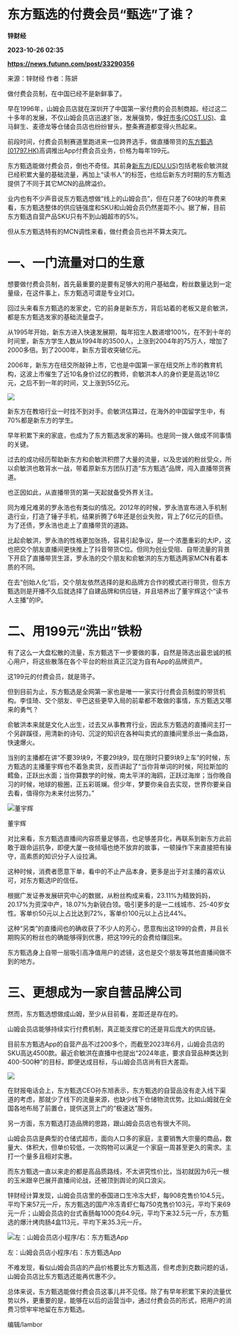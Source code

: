 # 东方甄选的付费会员“甄选”了谁？
**锌财经**

**2023-10-26 02:35**

**https://news.futunn.com/post/33290356**

来源：锌财经 作者：陈妍

做付费会员制，在中国已经不是新鲜事了。

早在1996年，山姆会员店就在深圳开了中国第一家付费的会员制商超。经过这二十多年的发展，不仅山姆会员店迅速扩张，发展强势，像[好市多(COST.US)](https://www.futunn.com/quote/stock?m=us&code=COST)、盒马鲜生、麦德龙等仓储会员店也纷纷冒头，整条赛道都变得火热起来。

前段时间，付费会员制赛道里跑进来一位跨界选手，做直播带货的[东方甄选(01797.HK)](https://www.futunn.com/quote/stock?m=hk&code=01797)高调推出App付费会员业务，价格为每年199元。

东方甄选能做付费会员，倒也不奇怪。其前身[新东方(EDU.US)](https://www.futunn.com/quote/stock?m=us&code=EDU)包括老板俞敏洪就已经积累大量的基础流量，再加上“读书人”的标签，也给后新东方时期的东方甄选提供了不同于其它MCN的品牌溢价。

业内也有不少声音说东方甄选想做“线上的山姆会员”，但在只差了60块的年费来看，东方甄选整体的供应链强度和SKU和山姆会员仍然差距不小。据了解，目前东方甄选自营产品SKU只有不到山姆超市的5%。

但从东方甄选特有的MCN调性来看，做付费会员也并不算太突兀。

一、一门流量对口的生意
===========

想要做付费会员制，首先最重要的是要有足够大的用户基础盘，粉丝数量达到一定量级，在这件事上，东方甄选可谓是专业对口。

回过头来看东方甄选的发家史，它的前身是新东方，背后站着的老板又是俞敏洪，都是东方甄选发家的基础流量盘子。

从1995年开始，新东方进入快速发展期，每年招生人数递增100%，在不到十年的时间里，新东方学生人数从1994年的3500人，上涨到2004年的75万人，增加了2000多倍。到了2000年，新东方营收突破亿元。

2006年，新东方在纽交所敲钟上市，它也是中国第一家在纽交所上市的教育机构，这波上市催生了近10名身价过亿的教师，俞敏洪本人的身价更是高达18亿元，之后不到一年的时间，又上涨到55亿元。

![](https://postimg.futunn.com/16982813638758295371203.png)

新东方在教培行业一时找不到对手。俞敏洪估算过，在海外的中国留学生中，有70%都是新东方的学生。

早年积累下来的家底，也成为了东方甄选发家的筹码。也是同一拨人做成不同事情的关键。

过去的成功经历帮助新东方和俞敏洪积攒了大量的流量，以及忠诚的粉丝受众，所以俞敏洪也敢背水一战，带着原新东方团队打造“东方甄选”品牌，闯入直播带货赛道。

也正因如此，从直播带货的第一天起就备受外界关注。

同为难兄难弟的罗永浩也有类似的情况。2012年的时候，罗永浩宣布进入手机制造行业，打造了锤子手机，结果折腾了6年还是创业失败，背上了6亿元的巨债。为了还债，罗永浩也走上了直播带货的道路。

比起俞敏洪，罗永浩的性格更加张扬，容易引起争议，是一个浓墨重彩的大IP，这也把交个朋友直播间更快推上了抖音带货C位。但同为创业受阻、自带流量的背景下开启了直播带货生涯，罗永浩的交个朋友和俞敏洪的东方甄选两家MCN有着本质的不同。

在去“创始人化”后，交个朋友依然选择的是和品牌方合作的模式进行带货，但东方甄选则是开播不久后就选择了自建品牌和供应链，并且培养出了董宇辉这个“读书人主播”的IP。

二、用199元“洗出”铁粉
=============

有了这么一大盘松散的流量，东方甄选下一步要做的事，自然是筛选出最忠诚的核心用户，将这些散落在各个平台的粉丝真正沉淀为自有App的品牌资产。

这199元的付费会员，就是筛子。

但到目前为止，东方甄选是全网第一家也是唯一一家实行付费会员制度的带货机构。李佳琦、交个朋友、辛巴这些更早入局的前辈都不敢做的事情，东方甄选又哪来的勇气？

俞敏洪本来就是文化人出生，过去又从事教育行业，因此东方甄选的直播间主打一个另辟蹊径，用清新的诗句、沉淀的知识在各种叫卖式的直播间里杀出一条血路，快速爆火。

当别的主播都在讲“不要39块9，不要29块9，现在限时只要9块9上车”的时候，东方甄选的主播董宇辉也不着急卖货，反而讲起了“当你背单词的时候，阿拉斯加的鳕鱼，正跃出水面；当你算数学的时候，南太平洋的海鸥，正跃过海岸；当你晚自习的时候，地球的极圈，正五彩斑斓。但少年，梦要你亲自去实现，世界你要亲自去看，值得你为未来付出努力。”

![董宇辉](https://postimg.futunn.com/16982813638444884069061.png)

董宇辉

对比来看，东方甄选直播间内容质量足够高，也足够差异化，再联系到新东方此前敢于跟命运抗争，即便大厦一夜倾塌也绝不放弃的故事，一顿操作下来直接把有操守，高素质的知识分子人设拉满。

这种时候，消费者愿意下单，看中的不止产品本身，更多是出于对主播的喜欢认可，对东方甄选IP的信任。

根据广发证券发展研究中心的数据，从粉丝构成来看，23.11%为精致妈妈，20.17%为资深中产，18.07%为新锐白领。吸引更多的是一二线城市、25-40岁女性。客单价50元以上占比达到72%，客单价100元以上占比44%。

这种“另类”的直播间也的确收获了不少人的芳心，愿意掏出这199的会费，并且长期购买的粉丝也的确能够得到优惠，把这199元的会费给赚回来。

东方甄选身上自带一层吸引高净值用户的滤镜，这也是交个朋友等其他直播间做不到的地方。

三、更想成为一家自营品牌公司
==============

然而，东方甄选想做成山姆，至少从目前看，差距还是存在的。

山姆会员店能够持续实行付费机制，真正能支撑它的还是背后庞大的供应链。

目前东方甄选App的自营产品不过200多个，而截至2023年6月，山姆会员店的SKU高达4500款。最近俞敏洪在直播中也提出“2024年底，要求自营品种类达到400-500种”的目标，即便达成目标，与山姆会员店尚有巨大差距。

![](https://postimg.futunn.com/16982813638787499074740.png)

在财报电话会上，东方甄选CEO孙东旭表示，东方甄选的自营品没有走入线下渠道的考虑，那就少了线下的流量来源，也缺少线下仓储物流优势。比如山姆就在全国各地布局了前置仓，提供送货上门的“极速达”服务。

另一方面，东方甄选打造品牌的思路，跟山姆会员店也有很大不同。

山姆会员店是典型的仓储式超市，面向人口多的家庭，主要销售大宗量的商品，数量大、体积大，但单价较低，一次购物可以满足一个家庭一周甚至更久的需求。主打一个量多且相对实惠。

而东方甄选一直以来走的都是高品质路线，不太讲究性价比，当初就因为6元一根的玉米跟辛巴展开直播间论战，还被顶到舆论的风口浪尖。

锌财经计算发现，山姆会员店里的泰国进口生冷冻大虾，每908克售价104.5元，平均下来57元一斤，东方甄选的国产冷冻青虾仁每750克售价103元，平均下来69元一斤；山姆会员店的台式香肠每1000克64.9元，平均下来32.5元一斤，东方甄选的爆汁烤肉肠4盒113元，平均下来35.3元一斤。

![左：山姆会员店小程序/右：东方甄选App](https://postimg.futunn.com/1698281363908198632443.png)

左：山姆会员店小程序/右：东方甄选App

不难发现，看似山姆会员店的产品价格要比东方甄选高，但考虑到克数问题的话，山姆会员店比东方甄选还能再优惠不少。

总体来说，东方甄选能做付费会员这事儿并不见怪。除了有早年积累下来的流量优势以外，更重要的是，能够在以后的运营当中，通过付费会员的形式，把用户的消费习惯牢牢地留在东方甄选。

编辑/lambor